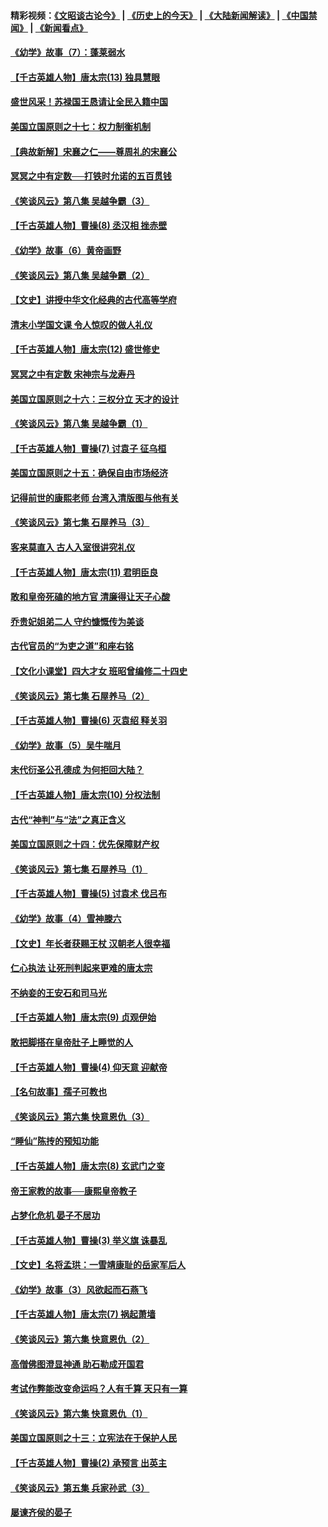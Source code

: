 #### 精彩视频：[《文昭谈古论今》](http://45.32.25.56/wenzhao) | [《历史上的今天》](http://45.32.25.56/today-in-history) | [《大陆新闻解读》](http://45.32.25.56/ntdtv-comedy) | [《中国禁闻》](http://45.32.25.56/ntdtv-news) | [《新闻看点》](http://45.32.25.56/news-insight) 

 #### [《幼学》故事（7）：蓬莱弱水](../pages/nsc975/n10990547.md?t=02060331) 

#### [【千古英雄人物】唐太宗(13) 独具慧眼](../pages/nsc975/n8034179.md?t=02060331) 

#### [盛世风采！苏禄国王恳请让全民入籍中国](../pages/nsc975/n10992284.md?t=02060331) 

#### [美国立国原则之十七：权力制衡机制](../pages/nsc975/n11002624.md?t=02060331) 

#### [【典故新解】宋襄之仁——尊周礼的宋襄公](../pages/nsc975/n11018653.md?t=02060331) 

#### [冥冥之中有定数──打铁时允诺的五百贯钱](../pages/nsc975/n334213.md?t=02060331) 

#### [《笑谈风云》第八集 吴越争霸（3）](../pages/nsc975/n11010889.md?t=02060331) 

#### [【千古英雄人物】曹操(8) 丞汉相 挫赤壁](../pages/nsc975/n7662490.md?t=02060331) 

#### [《幼学》故事（6）黄帝画野](../pages/nsc975/n10990546.md?t=02060331) 

#### [《笑谈风云》第八集 吴越争霸（2）](../pages/nsc975/n10996834.md?t=02060331) 

#### [【文史】讲授中华文化经典的古代高等学府](../pages/nsc975/n11003895.md?t=02060331) 

#### [清末小学国文课 令人惊叹的做人礼仪](../pages/nsc975/n10980226.md?t=02060331) 

#### [【千古英雄人物】唐太宗(12) 盛世修史](../pages/nsc975/n8034115.md?t=02060331) 

#### [冥冥之中有定数 宋神宗与龙寿丹](../pages/nsc975/n11008770.md?t=02060331) 

#### [美国立国原则之十六：三权分立 天才的设计](../pages/nsc975/n10991293.md?t=02060331) 

#### [《笑谈风云》第八集 吴越争霸（1）](../pages/nsc975/n10987751.md?t=02060331) 

#### [【千古英雄人物】曹操(7) 讨袁子 征乌桓](../pages/nsc975/n7662459.md?t=02060331) 

#### [美国立国原则之十五：确保自由市场经济](../pages/nsc975/n10957715.md?t=02060331) 

#### [记得前世的康熙老师 台湾入清版图与他有关](../pages/nsc975/n11004761.md?t=02060331) 

#### [《笑谈风云》第七集 石屋养马（3）](../pages/nsc975/n10964155.md?t=02060331) 

#### [客来莫直入 古人入室很讲究礼仪](../pages/nsc975/n11002636.md?t=02060331) 

#### [【千古英雄人物】唐太宗(11) 君明臣良](../pages/nsc975/n8030388.md?t=02060331) 

#### [敢和皇帝死磕的地方官 清廉得让天子心酸](../pages/nsc975/n10999336.md?t=02060331) 

#### [乔贵妃姐弟二人 守约慷慨传为美谈](../pages/nsc975/n10842491.md?t=02060331) 

#### [古代官员的“为吏之道”和座右铭](../pages/nsc975/n10989890.md?t=02060331) 

#### [【文化小课堂】四大才女 班昭曾编修二十四史](../pages/nsc975/n10996143.md?t=02060331) 

#### [《笑谈风云》第七集 石屋养马（2）](../pages/nsc975/n10964109.md?t=02060331) 

#### [【千古英雄人物】曹操(6) 灭袁绍 释关羽](../pages/nsc975/n7662436.md?t=02060331) 

#### [《幼学》故事（5）吴牛喘月](../pages/nsc975/n10806013.md?t=02060331) 

#### [末代衍圣公孔德成 为何拒回大陆？](../pages/nsc975/n10992548.md?t=02060331) 

#### [【千古英雄人物】唐太宗(10) 分权法制](../pages/nsc975/n8025970.md?t=02060331) 

#### [古代“神判”与“法”之真正含义](../pages/nsc975/n10982291.md?t=02060331) 

#### [美国立国原则之十四：优先保障财产权](../pages/nsc975/n10954086.md?t=02060331) 

#### [《笑谈风云》第七集 石屋养马（1）](../pages/nsc975/n10964072.md?t=02060331) 

#### [【千古英雄人物】曹操(5) 讨袁术 伐吕布](../pages/nsc975/n7637126.md?t=02060331) 

#### [《幼学》故事（4）雪神滕六](../pages/nsc975/n10806012.md?t=02060331) 

#### [【文史】年长者获赐王杖 汉朝老人很幸福](../pages/nsc975/n10980263.md?t=02060331) 

#### [仁心执法 让死刑判起来更难的唐太宗](../pages/nsc975/n10979954.md?t=02060331) 

#### [不纳妾的王安石和司马光](../pages/nsc975/n2647438.md?t=02060331) 

#### [【千古英雄人物】唐太宗(9) 贞观伊始](../pages/nsc975/n8022938.md?t=02060331) 

#### [敢把脚搭在皇帝肚子上睡觉的人](../pages/nsc975/n10975530.md?t=02060331) 

#### [【千古英雄人物】曹操(4) 仰天意 迎献帝](../pages/nsc975/n7637003.md?t=02060331) 

#### [【名句故事】孺子可教也](../pages/nsc975/n10371944.md?t=02060331) 

#### [《笑谈风云》第六集 快意恩仇（3）](../pages/nsc975/n10953824.md?t=02060331) 

#### [“睡仙”陈抟的预知功能](../pages/nsc975/n10955272.md?t=02060331) 

#### [【千古英雄人物】唐太宗(8) 玄武门之变](../pages/nsc975/n7979461.md?t=02060331) 

#### [帝王家教的故事──康熙皇帝教子](../pages/nsc975/n10764254.md?t=02060331) 

#### [占梦化危机 晏子不居功](../pages/nsc975/n232663.md?t=02060331) 

#### [【千古英雄人物】曹操(3) 举义旗 诛暴乱](../pages/nsc975/n7576061.md?t=02060331) 

#### [【文史】名将孟珙：一雪靖康耻的岳家军后人](../pages/nsc975/n10949269.md?t=02060331) 

#### [《幼学》故事（3）风欲起而石燕飞](../pages/nsc975/n10806010.md?t=02060331) 

#### [【千古英雄人物】唐太宗(7) 祸起萧墙](../pages/nsc975/n7979459.md?t=02060331) 

#### [《笑谈风云》第六集 快意恩仇（2）](../pages/nsc975/n10950714.md?t=02060331) 

#### [高僧佛图澄显神通 助石勒成开国君](../pages/nsc975/n10960107.md?t=02060331) 

#### [考试作弊能改变命运吗？人有千算 天只有一算](../pages/nsc975/n10959716.md?t=02060331) 

#### [《笑谈风云》第六集 快意恩仇（1）](../pages/nsc975/n10938848.md?t=02060331) 

#### [美国立国原则之十三：立宪法在于保护人民](../pages/nsc975/n10942497.md?t=02060331) 

#### [【千古英雄人物】曹操(2) 承预言 出英主](../pages/nsc975/n7576051.md?t=02060331) 

#### [《笑谈风云》第五集 兵家孙武（3）](../pages/nsc975/n10938826.md?t=02060331) 

#### [屡谏齐侯的晏子](../pages/nsc975/n4602309.md?t=02060331) 

